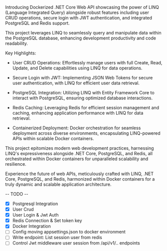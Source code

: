 Introducing Dockerized .NET Core Web API showcasing the power of LINQ (Language Integrated Query) alongside robust features including user CRUD operations, secure login with JWT authentication, and integrated PostgreSQL and Redis support.

This project leverages LINQ to seamlessly query and manipulate data within the PostgreSQL database, enhancing development productivity and code readability.

Key Highlights:

-    User CRUD Operations: Effortlessly manage users with full Create, Read, Update, and Delete capabilities using LINQ for data operations.

-    Secure Login with JWT: Implementing JSON Web Tokens for secure user authentication, with LINQ for efficient user data retrieval.

-    PostgreSQL Integration: Utilizing LINQ with Entity Framework Core to interact with PostgreSQL, ensuring optimized database interactions.

-    Redis Caching: Leveraging Redis for efficient session management and caching, enhancing application performance with LINQ for data retrieval.

-    Containerized Deployment: Docker orchestration for seamless deployment across diverse environments, encapsulating LINQ-powered APIs within scalable Docker containers.

This project epitomizes modern web development practices, harnessing LINQ's expressiveness alongside .NET Core, PostgreSQL, and Redis, all orchestrated within Docker containers for unparalleled scalability and resilience.

Experience the future of web APIs, meticulously crafted with LINQ, .NET Core, PostgreSQL, and Redis, harmonized within Docker containers for a truly dynamic and scalable application architecture.

-- TODO --
- [x] Postgresql Integration
- [x] User Crud 
- [x] User Login & Jwt Auth
- [x] Redis Connection & Set token key
- [x] Docker Integration
- [ ] Config moving appsettings.json to docker environment
- [ ] Write endpoint: List session user from redis
- [ ] Control Jwt middleware user session from /api/v1/.. endpoints
